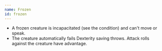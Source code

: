 ```yaml
---
name: Frozen
id: frozen
---
```

* A frozen creature is incapacitated (see the condition) and can't move or speak.
* The creature automatically fails Dexterity saving throws. Attack rolls against the creature have advantage.
